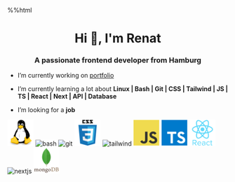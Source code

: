 %%html
<style>
    .bg {
        background-color: #ffffff;
    }
</style>

<h1 align="center">Hi 👋, I'm Renat</h1>
<h3 align="center">A passionate frontend developer from Hamburg</h3>

- I’m currently working on [portfolio](https://khambazarov-portfolio.netlify.app/)

- I’m currently learning a lot about **Linux | Bash | Git | CSS | Tailwind | JS | TS | React | Next | API | Database**

- I’m looking for a **job**

<p align="left">
    <img src="https://raw.githubusercontent.com/devicons/devicon/master/icons/linux/linux-original.svg" alt="linux" width="60"/>
    <img class="bg" src="https://www.vectorlogo.zone/logos/gnu_bash/gnu_bash-icon.svg" alt="bash" width="60"/>
    <img src="https://www.vectorlogo.zone/logos/git-scm/git-scm-icon.svg" alt="git" width="60"/>
    <img src="https://raw.githubusercontent.com/devicons/devicon/master/icons/css3/css3-original-wordmark.svg" alt="css3" width="60"/>
    <img src="https://www.vectorlogo.zone/logos/tailwindcss/tailwindcss-icon.svg" alt="tailwind" width="60"/>
    <img src="https://raw.githubusercontent.com/devicons/devicon/master/icons/javascript/javascript-original.svg" alt="javascript" width="60"/>
    <img src="https://raw.githubusercontent.com/devicons/devicon/master/icons/typescript/typescript-original.svg" alt="typescript" width="60"/>
    <img src="https://raw.githubusercontent.com/devicons/devicon/master/icons/react/react-original-wordmark.svg" alt="react" width="60"/>
    <img src="https://cdn.worldvectorlogo.com/logos/nextjs-2.svg" alt="nextjs" width="100"/>
    <img src="https://raw.githubusercontent.com/devicons/devicon/master/icons/mongodb/mongodb-original-wordmark.svg" alt="mongodb" width="60"/>
</p>
